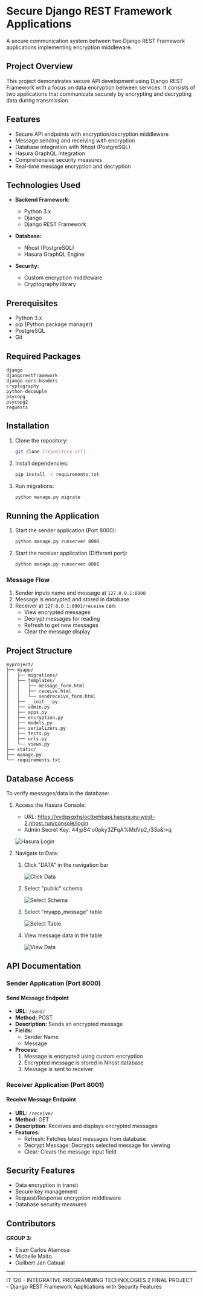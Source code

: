 # Secure Django REST Framework Applications

A secure communication system between two Django REST Framework applications implementing encryption middleware.

## Project Overview

This project demonstrates secure API development using Django REST Framework with a focus on data encryption between services. It consists of two applications that communicate securely by encrypting and decrypting data during transmission.

## Features

- Secure API endpoints with encryption/decryption middleware
- Message sending and receiving with encryption
- Database integration with Nhost (PostgreSQL)
- Hasura GraphQL integration
- Comprehensive security measures
- Real-time message encryption and decryption

## Technologies Used

- **Backend Framework:**

  - Python 3.x
  - Django
  - Django REST Framework

- **Database:**

  - Nhost (PostgreSQL)
  - Hasura GraphQL Engine

- **Security:**
  - Custom encryption middleware
  - Cryptography library

## Prerequisites

- Python 3.x
- pip (Python package manager)
- PostgreSQL
- Git

## Required Packages

```
django
djangorestframework
django-cors-headers
cryptography
python-decouple
psycopg
psycopg2
requests
```

## Installation

1. Clone the repository:

   ```bash
   git clone [repository-url]
   ```

2. Install dependencies:

   ```bash
   pip install -r requirements.txt
   ```

3. Run migrations:
   ```bash
   python manage.py migrate
   ```

## Running the Application

1. Start the sender application (Port 8000):

   ```bash
   python manage.py runserver 8000
   ```

2. Start the receiver application (Different port):
   ```bash
   python manage.py runserver 8001
   ```

### Message Flow

1. Sender inputs name and message at `127.0.0.1:8000`
2. Message is encrypted and stored in database
3. Receiver at `127.0.0.1:8001/receive` can:
   - View encrypted messages
   - Decrypt messages for reading
   - Refresh to get new messages
   - Clear the message display

## Project Structure

```
myproject/
├── myapp/
│   ├── migrations/
│   ├── templates/
│   │   ├── message_form.html
│   │   ├── receive.html
│   │   └── sendreceive_form.html
│   ├── __init__.py
│   ├── admin.py
│   ├── apps.py
│   ├── encryption.py
│   ├── models.py
│   ├── serializers.py
│   ├── tests.py
│   ├── urls.py
│   └── views.py
├── static/
├── manage.py
└── requirements.txt
```

## Database Access

To verify messages/data in the database:

1. Access the Hasura Console:

   - URL: https://vvdqsgxhsloctbehbapj.hasura.eu-west-2.nhost.run/console/login
   - Admin Secret Key: 44;pS4'o0pky3ZFqA%MdVp2,r33a&l=q

   ![Hasura Login](https://drive.google.com/uc?export=view&id=13PgixcmJeBolN6sp61B6qhFkSOtMWF10)

2. Navigate to Data:

   1. Click "DATA" in the navigation bar

      ![Click Data](https://drive.google.com/uc?export=view&id=1lW-pR9Q5yv6gIdQ1ff9KpnrNDAmS_oGX)

   2. Select "public" schema

      ![Select Schema](https://drive.google.com/uc?export=view&id=1fBN5IzWX25ySLB1tp8WDo7oQdG03suT3)

   3. Select "myapp_message" table

      ![Select Table](https://drive.google.com/uc?export=view&id=1yfZG3dki_uTkr6Av1gL9cDMbOormFqgQ)

   4. View message data in the table

      ![View Data](https://drive.google.com/uc?export=view&id=1wYyrRAJo7elUU7-kGdiHob9Y-bC9PXoG)

## API Documentation

### Sender Application (Port 8000)

#### Send Message Endpoint

- **URL:** `/send/`
- **Method:** POST
- **Description:** Sends an encrypted message
- **Fields:**
  - Sender Name
  - Message
- **Process:**
  1. Message is encrypted using custom encryption
  2. Encrypted message is stored in Nhost database
  3. Message is sent to receiver

### Receiver Application (Port 8001)

#### Receive Message Endpoint

- **URL:** `/receive/`
- **Method:** GET
- **Description:** Receives and displays encrypted messages
- **Features:**
  - Refresh: Fetches latest messages from database
  - Decrypt Message: Decrypts selected message for viewing
  - Clear: Clears the message input field

## Security Features

- Data encryption in transit
- Secure key management
- Request/Response encryption middleware
- Database security measures

## Contributors

**GROUP 3:**

- Eisan Carlos Atamosa
- Michelle Malto
- Guilbert Jan Cabual

---

IT 120 - INTEGRATIVE PROGRAMMING TECHNOLOGIES 2
FINAL PROJECT - Django REST Framework Applications with Security Features
